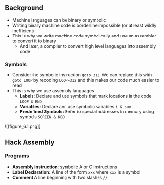 ## Background
- Machine languages can be binary or symbolic
- Writing binary machine code is borderline impossible (or at least wildly inefficient)
- This is why we write machine code symbolically and use an assembler to convert it to binary
	- And later, a compiler to convert high level languages into assembly code

### Symbols
- Consider the symbolic instruction `goto 312`. We can replace this with `goto LOOP` by recoding `LOOP=312` and this makes our code much easier to read
- This is why we use assembly languages
	- **Labels:** Declare and use symbols that mark locations in the code `LOOP & END`
	- **Variables:** Declare and use symbolic variables `i & sum` 
	- **Predefined Symbols:** Refer to special addresses in memory using symbols `SCREEN & KBD`

![[figure_6.1.png]]

## Hack Assembly

### Programs
- **Assembly instruction**: symbolic A or C instructions
- **Label Declaration:** A line of the form `xxx` where `xxx` is a symbol
- **Comment** A line beginning with two slashes `//`